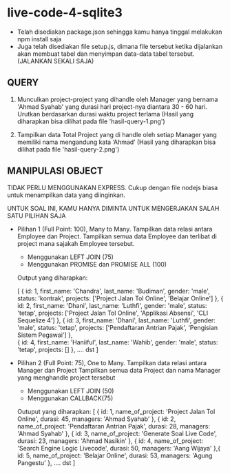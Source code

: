 # live-code-4-sqlite3


- Telah disediakan package.json sehingga kamu hanya tinggal melakukan npm install saja
- Juga telah disediakan file setup.js, dimana file tersebut ketika dijalankan akan membuat tabel dan menyimpan data-data tabel tersebut. (JALANKAN SEKALI SAJA)

## QUERY

1. Munculkan project-project yang dihandle oleh Manager yang bernama 'Ahmad Syahab' yang durasi hari project-nya diantara 30 - 60 hari. Urutkan berdasarkan durasi waktu project terlama (Hasil yang diharapkan bisa dilihat pada file 'hasil-query-1.png')

2. Tampilkan data Total Project yang di handle oleh setiap Manager yang memiliki nama mengandung kata ‘Ahmad’ (Hasil yang diharapkan bisa dilihat pada file 'hasil-query-2.png')


## MANIPULASI OBJECT  

TIDAK PERLU MENGGUNAKAN EXPRESS. Cukup dengan file nodejs biasa untuk menampilkan data yang diinginkan.

UNTUK SOAL INI, KAMU HANYA DIMINTA UNTUK MENGERJAKAN SALAH SATU PILIHAN SAJA

- Pilihan 1 (Full Point: 100), Many to Many. Tampilkan data relasi antara Employee dan Project. Tampilkan semua data Employee dan terlibat di project mana sajakah Employee tersebut.

  * Menggunakan LEFT JOIN (75)
  * Menggunakan PROMISE dan PROMISE ALL (100)

  Output yang diharapkan:

  [
    {
      id: 1,
      first_name: 'Chandra',
      last_name: 'Budiman',
      gender: 'male',
      status: 'kontrak',
      projects: ['Project Jalan Tol Online', 'Belajar Online']
    },
    {
      id: 2,
      first_name: 'Dhani',
      last_name: 'Luthfi',
      gender: 'male',
      status: 'tetap',
      projects: ['Project Jalan Tol Online', 'Applikasi Absensi', 'CLI Sequelize 4']
    },
    {
      id: 3,
      first_name: 'Dhani',
      last_name: 'Luthfi',
      gender: 'male',
      status: 'tetap',
      projects: ['Pendaftaran Antrian Pajak', 'Pengisian Sistem Pegawai']
    },  
    {
      id: 4,
      first_name: 'Haniiful',
      last_name: 'Wahib',
      gender: 'male',
      status: 'tetap',
      projects: []
    },
    .... dst
  ]


- Pilihan 2 (Full Point: 75), One to Many. Tampilkan data relasi antara Manager dan Project
Tampilkan semua data Project dan nama Manager yang menghandle project tersebut

  * Menggunakan LEFT JOIN (50)
  * Menggunakan CALLBACK(75)

  Outuput yang diharapkan:
  [
    {
      id: 1,
      name_of_project: 'Project Jalan Tol Online',
      durasi: 45,
      managers: 'Ahmad Syahab'
    },
    {
      id: 2,
      name_of_project: 'Pendaftaran Antrian Pajak',
      durasi: 28,
      managers: 'Ahmad Syahab'
    },
    {
      id: 3,
      name_of_project: 'Generate Soal Live Code',
      durasi: 23,
      managers: 'Ahmad Nasikin'
    },
    {
      id: 4,
      name_of_project: 'Search Engine Logic Livecode',
      durasi: 50,
      managers: 'Aang Wijaya'
    },{
      id: 5,
      name_of_project: 'Belajar Online',
      durasi: 53,
      managers: 'Agung Pangestu'
    },
    .... dst
  ]
